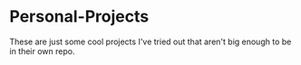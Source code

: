 # Personal-Projects

These are just some cool projects I've tried out that aren't big enough to be in their own repo.
